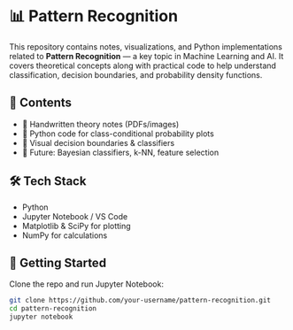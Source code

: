 # 📊 Pattern Recognition

This repository contains notes, visualizations, and Python implementations related to **Pattern Recognition** — a key topic in Machine Learning and AI. It covers theoretical concepts along with practical code to help understand classification, decision boundaries, and probability density functions.

## 📂 Contents

- 🔸 Handwritten theory notes (PDFs/images)
- 🔸 Python code for class-conditional probability plots
- 🔸 Visual decision boundaries & classifiers
- 🔸 Future: Bayesian classifiers, k-NN, feature selection

## 🛠 Tech Stack

- Python
- Jupyter Notebook / VS Code
- Matplotlib & SciPy for plotting
- NumPy for calculations

## 🚀 Getting Started

Clone the repo and run Jupyter Notebook:

```bash
git clone https://github.com/your-username/pattern-recognition.git
cd pattern-recognition
jupyter notebook
